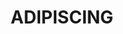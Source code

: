 ---
title: "ADIPISCING"
image: "/img/Malerei/Malerei/IMG_1228 (1).jpg"
left_texts:
  - text: "ELIT SED DO"
  - text: "EIUSMOD TEMPOR"
  - text: "INCIDIDUNT UT"
right_texts:
  - text: "LABORE ET DOLORE"
  - text: "MAGNA ALIQUA"
  - text: "UT ENIM AD"
year: "2025"
order: 4
--- 